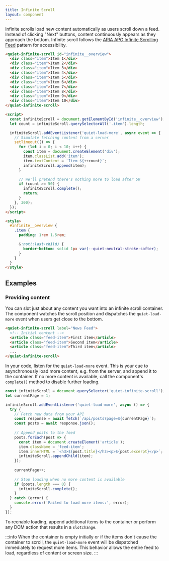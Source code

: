 ```yaml
---
title: Infinite Scroll
layout: component
---
```


Infinite scrolls load new content automatically as users scroll down a feed. Instead of clicking "Next" buttons, content continuously appears as they approach the bottom. Infinite scroll follows the [ARIA APG Infinite Scrolling Feed](https://www.w3.org/WAI/ARIA/apg/patterns/feed/examples/feed/) pattern for accessibility.

```html {.example}
<quiet-infinite-scroll id="infinite__overview">
  <div class="item">Item 1</div>
  <div class="item">Item 2</div>
  <div class="item">Item 3</div>
  <div class="item">Item 4</div>
  <div class="item">Item 5</div>
  <div class="item">Item 6</div>
  <div class="item">Item 7</div>
  <div class="item">Item 8</div>
  <div class="item">Item 9</div>
  <div class="item">Item 10</div>
</quiet-infinite-scroll>

<script>
  const infiniteScroll = document.getElementById('infinite__overview');
  let count = infiniteScroll.querySelectorAll('.item').length;

  infiniteScroll.addEventListener('quiet-load-more', async event => {
    // Simulate fetching content from a server
    setTimeout(() => {
      for (let i = 0; i < 10; i++) {
        const item = document.createElement('div');
        item.classList.add('item');
        item.textContent = `Item ${++count}`;
        infiniteScroll.append(item);
      }

      // We'll pretend there's nothing more to load after 50
      if (count >= 50) {
        infiniteScroll.complete();
        return;
      }      
    }, 300);
  });
</script>

<style>
  #infinite__overview {
    .item {
      padding: 1rem 1.5rem;

      &:not(:last-child) {
        border-bottom: solid 1px var(--quiet-neutral-stroke-softer);
      }
    }
  }
</style>
```

## Examples

### Providing content

You can slot just about any content you want into an infinite scroll container. The component watches the scroll position and dispatches the `quiet-load-more` event when users get close to the bottom.

```html
<quiet-infinite-scroll label="News Feed">
  <!-- Initial content -->
  <article class="feed-item">First item</article>
  <article class="feed-item">Second item</article>
  <article class="feed-item">Third item</article>
  ...
</quiet-infinite-scroll>
```

In your code, listen for the `quiet-load-more` event. This is your cue to asynchronously load more content, e.g. from the server, and append it to the container. If no more content is available, call the component's `complete()` method to disable further loading.

```js
const infiniteScroll = document.querySelector('quiet-infinite-scroll');
let currentPage = 1;

infiniteScroll.addEventListener('quiet-load-more', async () => {
  try {
    // Fetch new data from your API
    const response = await fetch(`/api/posts?page=${currentPage}`);
    const posts = await response.json();
    
    // Append posts to the feed
    posts.forEach(post => {
      const item = document.createElement('article');
      item.className = 'feed-item';
      item.innerHTML = `<h3>${post.title}</h3><p>${post.excerpt}</p>`;
      infiniteScroll.appendChild(item);
    });
    
    currentPage++;
    
    // Stop loading when no more content is available
    if (posts.length === 0) {
      infiniteScroll.complete();
    }
  } catch (error) {
    console.error('Failed to load more items:', error);
  }
});
```

To reenable loading, append additional items to the container or perform any DOM action that results in a `slotchange`.

:::info
When the container is empty initially or if the items don't cause the container to scroll, the `quiet-load-more` event will be dispatched immediately to request more items. This behavior allows the entire feed to load, regardless of content or screen size.
:::
